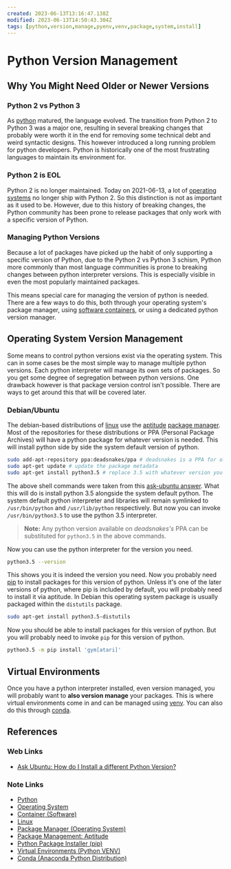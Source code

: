 ```yaml
---
created: 2023-06-13T13:16:47.138Z
modified: 2023-06-13T14:50:43.304Z
tags: [python,version,manage,pyenv,venv,package,system,install]
---
```

# Python Version Management

## Why You Might Need Older or Newer Versions

### Python 2 vs Python 3

As [python][-py] matured, the language evolved.
The transition from Python 2 to Python 3 was a major one,
resulting in several breaking changes that
probably were worth it in the end for removing some
technical debt and weird syntactic designs.
This however introduced a long running problem for python developers.
Python is historically one of the most frustrating languages to
maintain its environment for.

### Python 2 is EOL

Python 2 is no longer maintained.
Today on 2021-06-13,
a lot of [operating systems][-os] no longer ship with Python 2.
So this distinction is not as important as it used to be.
However,
due to this history of breaking changes,
the Python community has been prone to release packages that
only work with a specific version of Python.

### Managing Python Versions

Because a lot of packages have picked up the habit of
only supporting a specific version of Python,
due to the Python 2 vs Python 3 schism,
Python more commonly than most language communities is prone to
breaking changes between python interpreter versions.
This is especially visible in even the most popularly maintained packages.

This means special care for managing the version of python is needed.
There are a few ways to do this,
both through your operating system's package manager,
using [software containers][-container],
or using a dedicated python version manager.

## Operating System Version Management

Some means to control python versions exist via the operating system.
This can in some cases be the most simple way to manage multiple python versions.
Each python interpreter will manage its own sets of packages.
So you get some degree of segregation between python versions.
One drawback however is that package version control isn't possible.
There are ways to get around this that will be covered later.

### Debian/Ubuntu

The debian-based distributions of
[linux][-linux] use the [aptitude][-aptitude] [package manager][-pkg-mgmt].
Most of the repositories for these distributions or
PPA (Personal Package Archives) will have a python package for
whatever version is needed.
This will install python side by side the system default version of python.

```sh
sudo add-apt-repository ppa:deadsnakes/ppa # deadsnakes is a PPA for older pythons
sudo apt-get update # update the package metadata
sudo apt-get install python3.5 # replace 3.5 with whatever version you need
```

The above shell commands were taken from this [ask-ubuntu answer][ask-ubuntu].
What this will do is install python 3.5 alongside the system default python.
The system default python interpreter and libraries will remain symlinked to
`/usr/bin/python` and `/usr/lib/python` respectively.
But now you can invoke `/usr/bin/python3.5` to use the python 3.5 interpreter.

>**Note:** Any python version available on *deadsnakes's* PPA can be substituted
>for `python3.5` in the above commands.

Now you can use the python interpreter for the version you need.

```sh
python3.5 --version
```

This shows you it is indeed the version you need.
Now you probably need [pip][-pip] to install packages for
this version of python.
Unless it's one of the later versions of python,
where pip is included by default,
you will probably need to install it via aptitude.
In Debian this operating system package is usually packaged within
the `distutils` package.

```sh
sudo apt-get install python3.5-distutils
```

Now you should be able to install packages for this version of python.
But you will probably need to invoke `pip` for this version of python.

```sh
python3.5 -m pip install 'gym[atari]'
```

## Virtual Environments

Once you have a python interpreter installed,
even version managed,
you will probably want to **also version manage** your packages.
This is where virtual environments come in and
can be managed using [venv][-venv].
You can also do this through [conda][-conda].

## References

### Web Links

* [Ask Ubuntu: How do I Install a different Python Version?][ask-ubuntu]

<!-- Hidden References -->
[ask-ubuntu]: https://askubuntu.com/a/682875 "Ask Ubuntu: How do I Install a different Python Version?"

### Note Links

* [Python][-py]
* [Operating System][-os]
* [Container (Software)][-container]
* [Linux][-linux]
* [Package Manager (Operating System)][-pkg-mgmt]
* [Package Management: Aptitude][-aptitude]
* [Python Package Installer (pip)][-pip]
* [Virtual Environments (Python VENV)][-venv]
* [Conda (Anaconda Python Distribution)][-conda]

<!-- Hidden References -->
[-py]: python.md "Python"
[-os]: os.md "Operating System"
[-container]: container.md "Container (Software)"
[-linux]: linux.md "Linux"
[-pkg-mgmt]: pkg-mgmt.md "Package Manager (Operating System)"
[-aptitude]: pkg-mgmt.md#aptitude "Package Management: Aptitude"
[-pip]: pip.md "Python Package Installer (pip)"
[-venv]: venv.md "Virtual Environments"
[-conda]: python-anaconda.md "Conda (Anaconda Python Distribution)"
